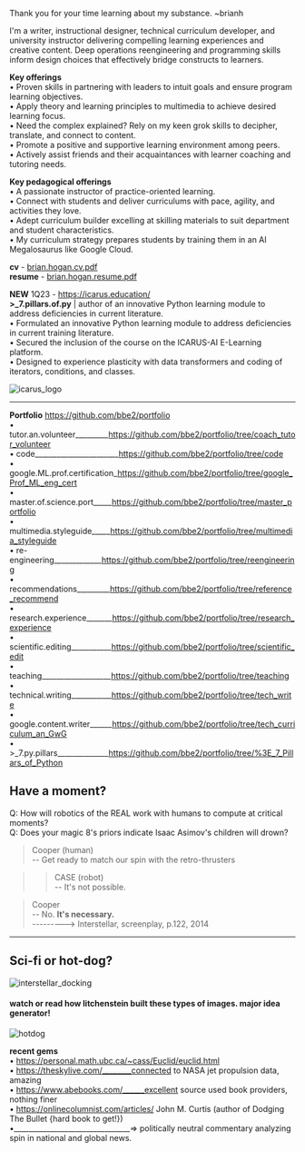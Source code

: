 Thank you for your time learning about my substance. ~brianh  

I'm a writer, instructional designer, technical curriculum developer, and university instructor delivering compelling learning experiences and creative content. Deep operations reengineering and programming skills inform design choices that effectively bridge constructs to learners.  

**Key offerings**  
• Proven skills in partnering with leaders to intuit goals and ensure program learning objectives.  
• Apply theory and learning principles to multimedia to achieve desired learning focus.  
• Need the complex explained? Rely on my keen grok skills to decipher, translate, and connect to content.  
• Promote a positive and supportive learning environment among peers.  
• Actively assist friends and their acquaintances with learner coaching and tutoring needs.  

**Key pedagogical offerings**  
• A passionate instructor of practice-oriented learning.  
• Connect with students and deliver curriculums with pace, agility, and activities they love.   
• Adept curriculum builder excelling at skilling materials to suit department and student characteristics.  
• My curriculum strategy prepares students by training them in an AI Megalosaurus like Google Cloud.  

**cv** - [brian.hogan.cv.pdf](https://github.com/bbe2/portfolio/files/10575035/brian.hogan.cv.pdf)  
 **resume** - [brian.hogan.resume.pdf](https://github.com/bbe2/portfolio/files/10551623/brian.hogan.resume.pdf)  

**NEW** 1Q23 - https://icarus.education/  
**>_7.pillars.of.py** | author of an innovative Python learning module to address deficiencies in current literature.  
• Formulated an innovative Python learning module to address deficiencies in current training literature.  
• Secured the inclusion of the course on the ICARUS-AI E-Learning platform.  
• Designed to experience plasticity with data transformers and coding of iterators, conditions, and classes.  

![icarus_logo](https://user-images.githubusercontent.com/59778456/205196459-ec0a160b-b25a-42b4-b862-5ade0714e05a.JPG)  

---------

**Portfolio**  https://github.com/bbe2/portfolio  
• tutor.an.volunteer_________https://github.com/bbe2/portfolio/tree/coach_tutor_volunteer  
• code_______________________https://github.com/bbe2/portfolio/tree/code  
• google.ML.prof.certification_https://github.com/bbe2/portfolio/tree/google_Prof_ML_eng_cert  
• master.of.science.port_____https://github.com/bbe2/portfolio/tree/master_portfolio  
• multimedia.styleguide_____https://github.com/bbe2/portfolio/tree/multimedia_styleguide  
• re-engineering_____________https://github.com/bbe2/portfolio/tree/reengineering  
• recommendations_________https://github.com/bbe2/portfolio/tree/reference_recommend  
• research.experience_______https://github.com/bbe2/portfolio/tree/research_experience  
• scientific.editing___________https://github.com/bbe2/portfolio/tree/scientific_edit  
• teaching___________________https://github.com/bbe2/portfolio/tree/teaching  
• technical.writing___________https://github.com/bbe2/portfolio/tree/tech_write  
• google.content.writer______https://github.com/bbe2/portfolio/tree/tech_curriculum_an_GwG  
• >_7.py.pillars______________https://github.com/bbe2/portfolio/tree/%3E_7_Pillars_of_Python  


## Have a moment?  
Q: How will robotics of the REAL work with humans to compute at critical moments?  
Q: Does your magic 8's priors indicate Isaac Asimov's children will drown?  

> Cooper (human)  
> -- Get ready to match our spin with the retro-thrusters  

>> CASE (robot)  
>> -- It's not possible.  

> Cooper  
> -- No. **It's necessary.**  
---------> Interstellar, screenplay, p.122, 2014  

------------------------------------
## Sci-fi or hot-dog?
![interstellar_docking](https://user-images.githubusercontent.com/59778456/200317941-8f81370f-bc52-465b-884f-547688374899.JPG)
#### watch or read how litchenstein built these types of images. major idea generator!
![hotdog](https://user-images.githubusercontent.com/59778456/205523364-fdac8740-d6ff-4c4f-b3d6-dd5ecadb2c78.JPG)

**recent gems**  
• https://personal.math.ubc.ca/~cass/Euclid/euclid.html  
• https://theskylive.com/________connected to NASA jet propulsion data, amazing   
• https://www.abebooks.com/______excellent source used book providers, nothing finer  
• https://onlinecolumnist.com/articles/ John M. Curtis (author of Dodging The Bullet {hard book to get!})  
•________________________________=> politically neutral commentary analyzing spin in national and global news.  
